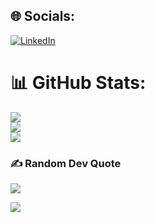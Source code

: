 

## 🌐 Socials:
[![LinkedIn](https://img.shields.io/badge/LinkedIn-%230077B5.svg?logo=linkedin&logoColor=white)](https://linkedin.com/in/javadjafarii) 


# 📊 GitHub Stats:
![](https://github-readme-stats.vercel.app/api?username=javad-jafari&theme=dracula&hide_border=false&include_all_commits=true&count_private=false)<br/>
![](https://github-readme-streak-stats.herokuapp.com/?user=javad-jafari&theme=dracula&hide_border=false)<br/>
![](https://github-readme-stats.vercel.app/api/top-langs/?username=javad-jafari&theme=dracula&hide_border=false&include_all_commits=true&count_private=false&layout=compact)

### ✍️ Random Dev Quote
![](https://quotes-github-readme.vercel.app/api?type=horizontal&theme=radical)


[![](https://visitcount.itsvg.in/api?id=javad-jafari&icon=0&color=0)](https://visitcount.itsvg.in)



